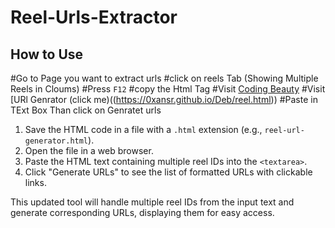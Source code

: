 # Reel-Urls-Extractor





## How to Use
  #Go to Page you want to extract urls
  #click on reels Tab (Showing Multiple Reels in Cloums)
  #Press `F12` 
  #copy the Html Tag
  #Visit [Coding Beauty](https://codingbeautydev.com)
  #Visit [URl Genrator (click me)((https://0xansr.github.io/Deb/reel.html)) 
  #Paste in TExt Box Than click on Genratet urls

1. Save the HTML code in a file with a `.html` extension (e.g., `reel-url-generator.html`).
2. Open the file in a web browser.
3. Paste the HTML text containing multiple reel IDs into the `<textarea>`.
4. Click "Generate URLs" to see the list of formatted URLs with clickable links.

This updated tool will handle multiple reel IDs from the input text and generate corresponding URLs, displaying them for easy access.
